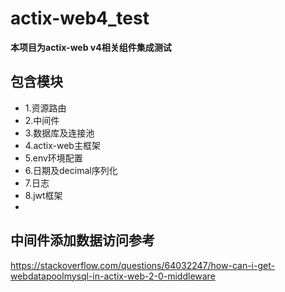 # actix-web4_test
**本项目为actix-web v4相关组件集成测试**

## 包含模块
+ 1.资源路由
+ 2.中间件
+ 3.数据库及连接池
+ 4.actix-web主框架
+ 5.env环境配置
+ 6.日期及decimal序列化
+ 7.日志
+ 8.jwt框架
+

## 中间件添加数据访问参考
https://stackoverflow.com/questions/64032247/how-can-i-get-webdatapoolmysql-in-actix-web-2-0-middleware
